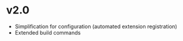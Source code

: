 # v2.0

* Simplification for configuration (automated extension registration)
* Extended build commands
